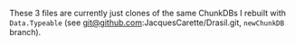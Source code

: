 
These 3 files are currently just clones of the same ChunkDBs I rebuilt with `Data.Typeable` (see git@github.com:JacquesCarette/Drasil.git, `newChunkDB` branch).
